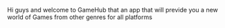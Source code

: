 Hi guys and welcome to GameHub 
that an app that will previde you a new world of Games from other genres 
for all platforms 
